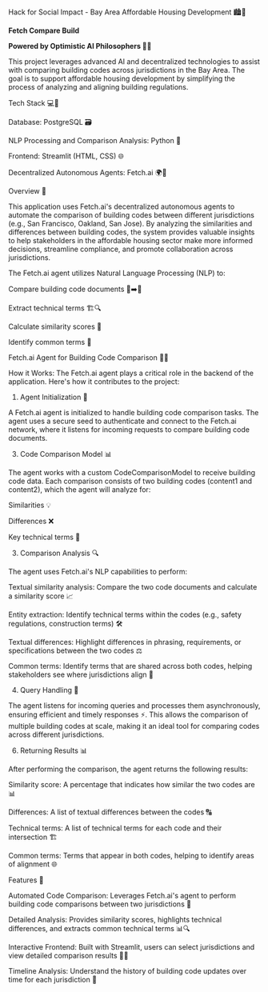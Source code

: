 Hack for Social Impact - Bay Area Affordable Housing Development 🏙️🏡

**Fetch Compare Build**

**Powered by Optimistic AI Philosophers 🤖✨**


This project leverages advanced AI and decentralized technologies to assist with comparing building codes across jurisdictions in the Bay Area. The goal is to support affordable housing development by simplifying the process of analyzing and aligning building regulations.

Tech Stack 💻🔧

Database: PostgreSQL 🗃️

NLP Processing and Comparison Analysis: Python 🐍

Frontend: Streamlit (HTML, CSS) 🌐

Decentralized Autonomous Agents: Fetch.ai 🌍🤖

Overview 🌟

This application uses Fetch.ai's decentralized autonomous agents to automate the comparison of building codes between different jurisdictions (e.g., San Francisco, Oakland, San Jose). By analyzing the similarities and differences between building codes, the system provides valuable insights to help stakeholders in the affordable housing sector make more informed decisions, streamline compliance, and promote collaboration across jurisdictions.

The Fetch.ai agent utilizes Natural Language Processing (NLP) to:

Compare building code documents 📜➡️📜

Extract technical terms 🏗️🔍

Calculate similarity scores 🔢

Identify common terms 💬

Fetch.ai Agent for Building Code Comparison 🧠🤝

How it Works:
The Fetch.ai agent plays a critical role in the backend of the application. Here's how it contributes to the project:

1. Agent Initialization 🔑

A Fetch.ai agent is initialized to handle building code comparison tasks. The agent uses a secure seed to authenticate and connect to the Fetch.ai network, where it listens for incoming requests to compare building code documents.

3. Code Comparison Model 📊
   
The agent works with a custom CodeComparisonModel to receive building code data. Each comparison consists of two building codes (content1 and content2), which the agent will analyze for:

Similarities 💡

Differences ❌

Key technical terms 🔑

3. Comparison Analysis 🔍

The agent uses Fetch.ai's NLP capabilities to perform:

Textual similarity analysis: Compare the two code documents and calculate a similarity score 📈

Entity extraction: Identify technical terms within the codes (e.g., safety regulations, construction terms) 🛠️

Textual differences: Highlight differences in phrasing, requirements, or specifications between the two codes ⚖️

Common terms: Identify terms that are shared across both codes, helping stakeholders see where jurisdictions align 🤝

4. Query Handling 📨

The agent listens for incoming queries and processes them asynchronously, ensuring efficient and timely responses ⚡. This allows the comparison of multiple building codes at scale, making it an ideal tool for comparing codes across different jurisdictions.

6. Returning Results 📊
   
After performing the comparison, the agent returns the following results:

Similarity score: A percentage that indicates how similar the two codes are 📊

Differences: A list of textual differences between the codes 🔠

Technical terms: A list of technical terms for each code and their intersection 🏗️

Common terms: Terms that appear in both codes, helping to identify areas of alignment 🌐

Features 🚀

Automated Code Comparison: Leverages Fetch.ai's agent to perform building code comparisons between two jurisdictions 🔄

Detailed Analysis: Provides similarity scores, highlights technical differences, and extracts common technical terms 📊🔍

Interactive Frontend: Built with Streamlit, users can select jurisdictions and view detailed comparison results 🔎📑

Timeline Analysis: Understand the history of building code updates over time for each jurisdiction 📅

